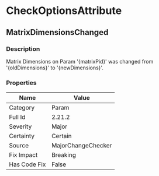 ﻿---  
uid: MajorChangeChecker_2_21_2  
---

# CheckOptionsAttribute

## MatrixDimensionsChanged

### Description

Matrix Dimensions on Param '{matrixPid}' was changed from '{oldDimensions}' to '{newDimensions}'.

### Properties

| Name         | Value              |
| ------------ | ------------------ |
| Category     | Param              |
| Full Id      | 2.21.2             |
| Severity     | Major              |
| Certainty    | Certain            |
| Source       | MajorChangeChecker |
| Fix Impact   | Breaking           |
| Has Code Fix | False              |
